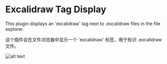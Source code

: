 # Excalidraw Tag Display

This plugin displays an 'excalidraw' tag next to .excalidraw files in the file explorer.

这个插件会在文件浏览器中显示一个 'excalidraw' 标签，用于标识 .excalidraw 文件。

![alt text](https://pictures.kazoottt.top/2025/03/20250327-a921f47c12ff4aaac53a819d7f2dc074.png)
